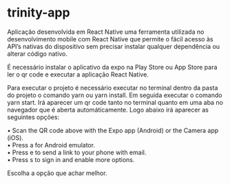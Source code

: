 # trinity-app

Aplicação desenvolvida em React Native uma ferramenta utilizada no desenvolvimento mobile com React Native 
que permite o fácil acesso às API’s nativas do dispositivo sem precisar instalar qualquer dependência ou alterar código nativo.

É necessário instalar o aplicativo da expo na Play Store ou App Store para ler o qr code e executar a aplicação React Native.

Para executar o projeto é necessário executar no terminal dentro da pasta do projeto o comando yarn ou yarn install.
Em seguida executar o comando yarn start.
Irá aparecer um qr code tanto no terminal quanto em uma aba no navegador que é aberta automáticamente.
Logo abaixo irá aparecer as seguintes opções:

• Scan the QR code above with the Expo app (Android) or the Camera app (iOS).  
• Press a for Android emulator.  
• Press e to send a link to your phone with email.  
• Press s to sign in and enable more options.

Escolha a opção que achar melhor.
